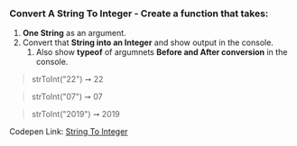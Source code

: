 ### Convert A String To Integer - Create a function that takes: 

1. **One String** as an argument. 
1. Convert that **String into an Integer** and show output in the console.
    1. Also show **typeof** of argumnets **Before and After conversion** in the console.

> strToInt("22") ➞ 22

> strToInt("07") ➞ 07

> strToInt("2019") ➞ 2019

Codepen Link: [String To Integer](https://codepen.io/naveencoder/pen/KLPorZ?editors=0012)